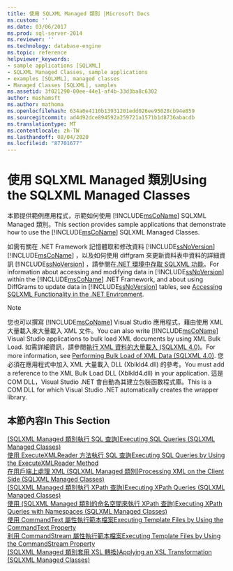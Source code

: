 ```yaml
---
title: 使用 SQLXML Managed 類別 |Microsoft Docs
ms.custom: ''
ms.date: 03/06/2017
ms.prod: sql-server-2014
ms.reviewer: ''
ms.technology: database-engine
ms.topic: reference
helpviewer_keywords:
- sample applications [SQLXML]
- SQLXML Managed Classes, sample applications
- examples [SQLXML], managed classes
- Managed Classes [SQLXML], samples
ms.assetid: 3f021290-00ee-44e1-af4b-33d3ba8c6302
author: mashamsft
ms.author: mathoma
ms.openlocfilehash: 634a0e4110b13931201edd026ee95028cb94e859
ms.sourcegitcommit: ad4d92dce894592a259721a1571b1d8736abacdb
ms.translationtype: MT
ms.contentlocale: zh-TW
ms.lasthandoff: 08/04/2020
ms.locfileid: "87701677"
---
```

# <a name="using-the-sqlxml-managed-classes"></a><span data-ttu-id="d1253-102">使用 SQLXML Managed 類別</span><span class="sxs-lookup"><span data-stu-id="d1253-102">Using the SQLXML Managed Classes</span></span>
  <span data-ttu-id="d1253-103">本節提供範例應用程式，示範如何使用 [!INCLUDE[msCoName](../../includes/msconame-md.md)] SQLXML Managed 類別。</span><span class="sxs-lookup"><span data-stu-id="d1253-103">This section provides sample applications that demonstrate how to use the [!INCLUDE[msCoName](../../includes/msconame-md.md)] SQLXML Managed Classes.</span></span>  
  
 <span data-ttu-id="d1253-104">如需有關在 .NET Framework 記憶體取和修改資料 [!INCLUDE[ssNoVersion](../../includes/ssnoversion-md.md)] [!INCLUDE[msCoName](../../includes/msconame-md.md)] ，以及如何使用 diffgram 來更新資料表中資料的詳細資訊 [!INCLUDE[ssNoVersion](../../includes/ssnoversion-md.md)] ，請參閱在[.NET 環境中存取 SQLXML 功能](../../relational-databases/sqlxml-annotated-xsd-schemas-xpath-queries/net-framework-classes/accessing-sqlxml-functionality-in-the-net-environment.md)。</span><span class="sxs-lookup"><span data-stu-id="d1253-104">For information about accessing and modifying data in [!INCLUDE[ssNoVersion](../../includes/ssnoversion-md.md)] within the [!INCLUDE[msCoName](../../includes/msconame-md.md)] .NET Framework, and about using DiffGrams to update data in [!INCLUDE[ssNoVersion](../../includes/ssnoversion-md.md)] tables, see [Accessing SQLXML Functionality in the .NET Environment](../../relational-databases/sqlxml-annotated-xsd-schemas-xpath-queries/net-framework-classes/accessing-sqlxml-functionality-in-the-net-environment.md).</span></span>  
  
> [!NOTE]  
>  <span data-ttu-id="d1253-105">您也可以撰寫 [!INCLUDE[msCoName](../../includes/msconame-md.md)] Visual Studio 應用程式，藉由使用 XML 大量載入來大量載入 XML 文件。</span><span class="sxs-lookup"><span data-stu-id="d1253-105">You can also write [!INCLUDE[msCoName](../../includes/msconame-md.md)] Visual Studio applications to bulk load XML documents by using XML Bulk Load.</span></span> <span data-ttu-id="d1253-106">如需詳細資訊，請參閱[執行 XML 資料的大量載入 &#40;SQLXML 4.0&#41;](../../relational-databases/sqlxml-annotated-xsd-schemas-xpath-queries/bulk-load-xml/performing-bulk-load-of-xml-data-sqlxml-4-0.md)。</span><span class="sxs-lookup"><span data-stu-id="d1253-106">For more information, see [Performing Bulk Load of XML Data &#40;SQLXML 4.0&#41;](../../relational-databases/sqlxml-annotated-xsd-schemas-xpath-queries/bulk-load-xml/performing-bulk-load-of-xml-data-sqlxml-4-0.md).</span></span> <span data-ttu-id="d1253-107">您必須在應用程式中加入 XML 大量載入 DLL (Xblkld4.dll) 的參考。</span><span class="sxs-lookup"><span data-stu-id="d1253-107">You must add a reference to the XML Bulk Load DLL (Xblkld4.dll) in your application.</span></span> <span data-ttu-id="d1253-108">這是 COM DLL，Visual Studio .NET 會自動為其建立包裝函數程式庫。</span><span class="sxs-lookup"><span data-stu-id="d1253-108">This is a COM DLL for which Visual Studio .NET automatically creates the wrapper library.</span></span>  
  
## <a name="in-this-section"></a><span data-ttu-id="d1253-109">本節內容</span><span class="sxs-lookup"><span data-stu-id="d1253-109">In This Section</span></span>  
 [<span data-ttu-id="d1253-110">&#40;SQLXML Managed 類別執行 SQL 查詢&#41;</span><span class="sxs-lookup"><span data-stu-id="d1253-110">Executing SQL Queries &#40;SQLXML Managed Classes&#41;</span></span>](../../relational-databases/sqlxml-annotated-xsd-schemas-xpath-queries/net-framework-classes/sqlxml-4-0-net-framework-support-managed-classes.md)  
  [<span data-ttu-id="d1253-111">使用 ExecuteXMLReader 方法執行 SQL 查詢</span><span class="sxs-lookup"><span data-stu-id="d1253-111">Executing SQL Queries by Using the ExecuteXMLReader Method</span></span>](../../relational-databases/sqlxml-annotated-xsd-schemas-xpath-queries/net-framework-classes/executing-sql-queries-by-using-the-executexmlreader-method.md)  
  [<span data-ttu-id="d1253-112">在用戶端上處理 XML &#40;SQLXML Managed 類別&#41;</span><span class="sxs-lookup"><span data-stu-id="d1253-112">Processing XML on the Client Side &#40;SQLXML Managed Classes&#41;</span></span>](../../relational-databases/sqlxml-annotated-xsd-schemas-xpath-queries/net-framework-classes/processing-xml-on-the-client-side-sqlxml-managed-classes.md)  
  [<span data-ttu-id="d1253-113">&#40;SQLXML Managed 類別執行 XPath 查詢&#41;</span><span class="sxs-lookup"><span data-stu-id="d1253-113">Executing XPath Queries &#40;SQLXML Managed Classes&#41;</span></span>](../../relational-databases/sqlxml-annotated-xsd-schemas-xpath-queries/net-framework-classes/executing-xpath-queries-sqlxml-managed-classes.md)  
  [<span data-ttu-id="d1253-114">使用 &#40;SQLXML Managed 類別的命名空間來執行 XPath 查詢&#41;</span><span class="sxs-lookup"><span data-stu-id="d1253-114">Executing XPath Queries with Namespaces &#40;SQLXML Managed Classes&#41;</span></span>](../../relational-databases/sqlxml-annotated-xsd-schemas-xpath-queries/net-framework-classes/executing-xpath-queries-with-namespaces-sqlxml-managed-classes.md)  
  [<span data-ttu-id="d1253-115">使用 CommandText 屬性執行範本檔案</span><span class="sxs-lookup"><span data-stu-id="d1253-115">Executing Template Files by Using the CommandText Property</span></span>](../../relational-databases/sqlxml-annotated-xsd-schemas-xpath-queries/net-framework-classes/executing-template-files-by-using-the-commandtext-property.md)  
  [<span data-ttu-id="d1253-116">利用 CommandStream 屬性執行範本檔案</span><span class="sxs-lookup"><span data-stu-id="d1253-116">Executing Template Files by Using the CommandStream Property</span></span>](../../relational-databases/sqlxml-annotated-xsd-schemas-xpath-queries/net-framework-classes/executing-template-files-by-using-the-commandstream-property.md)  
  [<span data-ttu-id="d1253-117">&#40;SQLXML Managed 類別套用 XSL 轉換&#41;</span><span class="sxs-lookup"><span data-stu-id="d1253-117">Applying an XSL Transformation &#40;SQLXML Managed Classes&#41;</span></span>](../../relational-databases/sqlxml-annotated-xsd-schemas-xpath-queries/net-framework-classes/applying-an-xsl-transformation-sqlxml-managed-classes.md)  
  
